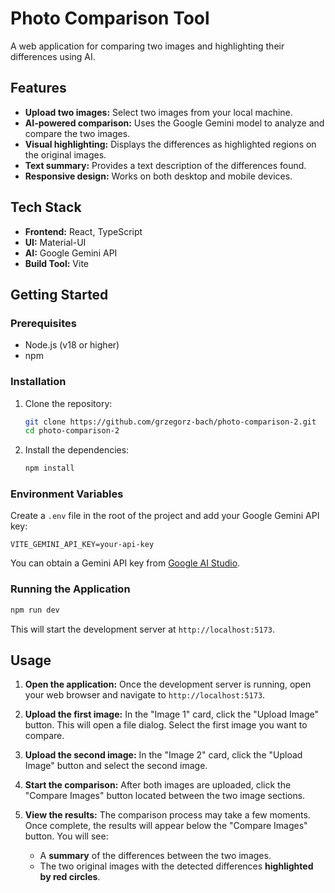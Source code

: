 # Photo Comparison Tool

A web application for comparing two images and highlighting their differences using AI.

## Features

*   **Upload two images:** Select two images from your local machine.
*   **AI-powered comparison:** Uses the Google Gemini model to analyze and compare the two images.
*   **Visual highlighting:** Displays the differences as highlighted regions on the original images.
*   **Text summary:** Provides a text description of the differences found.
*   **Responsive design:** Works on both desktop and mobile devices.

## Tech Stack

*   **Frontend:** React, TypeScript
*   **UI:** Material-UI
*   **AI:** Google Gemini API
*   **Build Tool:** Vite

## Getting Started

### Prerequisites

*   Node.js (v18 or higher)
*   npm

### Installation

1.  Clone the repository:
    ```bash
    git clone https://github.com/grzegorz-bach/photo-comparison-2.git
    cd photo-comparison-2
    ```
2.  Install the dependencies:
    ```bash
    npm install
    ```

### Environment Variables

Create a `.env` file in the root of the project and add your Google Gemini API key:

```
VITE_GEMINI_API_KEY=your-api-key
```

You can obtain a Gemini API key from [Google AI Studio](https://aistudio.google.com/app/apikey).

### Running the Application

```bash
npm run dev
```

This will start the development server at `http://localhost:5173`.

## Usage

1.  **Open the application:** Once the development server is running, open your web browser and navigate to `http://localhost:5173`.

2.  **Upload the first image:** In the "Image 1" card, click the "Upload Image" button. This will open a file dialog. Select the first image you want to compare.

3.  **Upload the second image:** In the "Image 2" card, click the "Upload Image" button and select the second image.

4.  **Start the comparison:** After both images are uploaded, click the "Compare Images" button located between the two image sections.

5.  **View the results:** The comparison process may take a few moments. Once complete, the results will appear below the "Compare Images" button. You will see:
    *   A **summary** of the differences between the two images.
    *   The two original images with the detected differences **highlighted by red circles**.